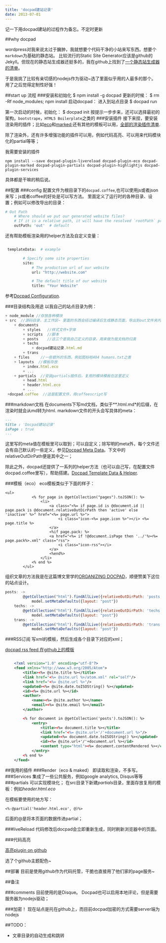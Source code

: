 ```yaml
---
title: 'docpad建站记录'
date: 2013-07-01
---
```

记一下用docpad建站的过程作为备忘。不定时更新



##why docpad

wordpress对我来说太过于臃肿，我就想要个代码干净的小站来写东西。想要个`markdown`为基础的静态站。
比较流行的Static Site Generator应该是github的Jekyll。但现在的静态站生成器还挺多的，我在github上找到了[一个静态站生成器的清单](https://gist.github.com/davatron5000/2254924)。

于是我挑了比较有亲切感的nodejs作为驱动~选了里面似乎用的人最多的那个。
用了之后觉得定制性好强！

##start up 流程
###安装和初始化
    $ npm install -g docpad
更新的时候：
    $ rm -Rf node_modules; npm install
启动docpad：
  进入到站点目录
    $ docpad run

第一次启动的时候，初始化：
    $ docpad init
按提示一步步来，还可以选择最初的架构，`bootstrape`，`HTML5 Boilerplate`之类的
###安装插件
接下来捏，要安装渲染用的插件；比如[eco](https://github.com/docpad/docpad-plugin-eco)和[marked](https://github.com/docpad/docpad-plugin-marked);还有其他的模板可以用，[全部的渲染插件清单](http://docpad.org/docs/plugins#renderers).

除了渲染外，还有许多增强功能的插件可以用，例如代码高亮、可以用来代码模块化的partial等等；

我需要安装的插件

    npm install --save docpad-plugin-livereload docpad-plugin-eco docpad-plugin-marked docpad-plugin-partials docpad-plugin-highlightjs docpad-plugin-services

具体都是干嘛的稍后说。


##配置
###config
配置文件为根目录下的`docpad.coffee`,也可以使用js或者json来写；js或者coffee的好处是可以写方法。
里面定义了运行时的各种目录、设置；例如可以修改导出的目录：
```coffeescript
# Out Path
    # Where should we put our generated website files?
    # If it is a relative path, it will have the resolved `rootPath` prepended to it
    outPath: 'out'  # default
```

还有帮助模板渲染用的helper方法及自定义变量：
``` coffeescript

 templateData:  # example

        # Specify some site properties
        site:
            # The production url of our website
            url: "http://website.com"

            # The default title of our website
            title: "Your Website"

```
参考[Docpad Configuration](http://docpad.org/docs/config).


###目录结构及用途
以我自己的站点目录为例：
``` javascript
+ node_module //存放各种模块
+ src  //源码目录，主工作区~ 里面的东西会经过编译后生成静态页面，导出到out文件夹内
    + documents
        + styles   //样式文件+字体
        + scripts  //脚本
        + posts    //这三个是我自己定义的目录，用来做为我文档的归类
        + techs
            + docpad建站记录.html.md
        + trans
    + files     //一些额外的东西，例如图标啦404 humans.txt之类
    + layouts  //模板存放
        + index.html.eco
        + ...
    + partials  //安装partials插件后，复用的模块模板在这里定义
        + head.html
        + header.html.eco
        + ...
 +docpad.coffee  //这是配置文件，用coffeescript写
```
###markdown文档
在documents下写md文档，类似于**.html.md*的后缀，在渲染时就会从md转为html.
markdown文件的开头会写具体的meta：
``` markdown
---
title : 'Docpad建站记录'
isPage : true
---

```

这里写的meta值在模板里可以取到；可以自定义；除写明的meta外，每个文件还会有自己默认的一些定义，参见[Docpad Meta Data](http://docpad.org/docs/meta-data)。下文中的relativeOutDirPath便是其中之一；

除此之外，docpad还提供了一系列的helper方法（也可以自己写，在配置文件docpad.coffee里写），帮助搭建。[Docpad Template Data & Helper](http://docpad.org/docs/template-data).



###模板（eco）
eco模板类似于下面的样子：
``` eco
<ul>
			<% for page in @getCollection("pages").toJSON(): %>
				<li>
		            <a class="<%= if page.id is @document.id || page.pack is @document.relativeOutDirPath then 'active' else 'inactive' %>" href="<%= page.url %>">
		                <i class="icon-<%= page.icon %>"></i> <%= page.title %>
		            </a>
		            <%if page.pack: %>
		            <a href="<%= if !@document.isPage then '../'%><%= page.pack%>.xml" class="rss">
		            	<i class="icon-rss"></i>
		            </a>
		            <%end%>
		   		</li>
		    <% end %>
		</ul>
```


组织文章的方法我是在这篇博文里学的[ORGANIZING DOCPAD](http://takitapart.com/posts/organizing-docpad/)，顺便赞美下这位的站点设计。



``` javascript
posts: ->
        @getCollection("html").findAllLive({relativeOutDirPath: 'posts'},[{date: -1}]).on "add", (model) ->
            model.setMetaDefaults({layout: "post"})
    techs: ->
        @getCollection("html").findAllLive({relativeOutDirPath: 'techs'},[{date: -1}]).on "add", (model) ->
            model.setMetaDefaults({layout: "post"})
    trans: ->
        @getCollection("html").findAllLive({relativeOutDirPath: 'trans'},[{date: -1}]).on "add", (model) ->
            model.setMetaDefaults({layout: "post"})
```


###RSS订阅
写xml的模板，然后生成各个目录下对应的xml；

[docpad rss feed 在github上的模版](https://github.com/docpad/twitter-bootstrap.docpad/blob/master/src/documents/atom.xml.eco)

``` xml

    <?xml version="1.0" encoding="utf-8"?>
    <feed xmlns="http://www.w3.org/2005/Atom">
        <title><%= @site.title %></title>
        <link href="<%= @site.url %>/atom.xml" rel="self"/>
        <link href="<%= @site.url %>"/>
        <updated><%= @site.date.toISOString() %></updated>
        <id><%= @site.url %></id>
        <author>
            <name><%= @site.author %></name>
            <email><%= @site.email %></email>
        </author>

        <% for document in @getCollection('posts').toJSON(): %>
            <entry>
                <title><%= document.title %></title>
                <link href="<%= @site.url+'/'+document.url %>"/>
                <updated><%= document.date.toISOString() %></updated>
                <id><%= @site.url+'/'+document.url %></id>
                <content type="html"><%= document.contentRendered %></content>
            </entry>
        <% end %>
    </feed>

```

##我用的插件
###Render（eco & maked）
即读取和渲染，不多写。
###Services
集成了一些公共服务，例如google analytics, Disqus等等
###partials
可以实现模块化；
在src目录下新建*partials*目录，里面存放复用的模板：例如*header.html.eco*

在模板要使用的地方写：
```
<%-@partial('header.html.eco', @)%>
```
后面的@是将本页面的数据传进partial；

###liveReload
代码修改后docpad会立即重新生成，同时刷新浏览器中的页面。

###代码高亮

[高亮plugin on github](https://github.com/docpad/docpad-plugin-highlightjs '高亮插件')

选了个github主题配色~

##部署
目前是使用github作为代码托管，干脆也直接用了他们家的page服务~


##备注

###comments
目前使用的是Disque。 Docpad也可以启用本地评论，但是需要服务器为nodejs驱动；

###加密！
现在站点是托在github上，而目前docpad加密的方式需要server端为nodejs


##TODO：
+ 文章目录的自动生成和跳转